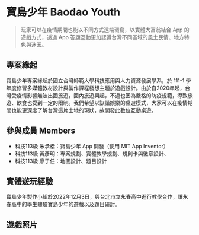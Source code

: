 # 寶島少年 Baodao Youth

> 玩家可以在疫情期間也能以不同方式遠端環島，以實體大富翁結合 App 的遊戲方式，透過 App 答題互動更加認識台灣不同區域的風土民情、地方特色與迷因。

## 專案緣起

寶島少年專案緣起於國立台灣師範大學科技應用與人力資源發展學系，於 111-1 學年度修習多媒體教材設計與製作課程發想主題於遊戲設計。由於自2020年起，台灣受疫情影響無法出國旅遊，國內旅遊興起，不過也因為嚴格的防疫規範，導致旅遊、飲食也受到一定的限制。我們希望以詼諧娛樂的桌遊模式，大家可以在疫情期間也能更深度了解台灣這片土地的現狀，故開發此數位互動桌遊。

## 參與成員 Members

- 科技113級 朱承楷：寶島少年 App 開發（使用 MIT App Inventor）
- 科技113級 黃彥明：專案規劃、實體教學規劃、規則卡與徽章設計、
- 科技113級 廖于任：地圖設計、題目設計

## 實體遊玩經驗

寶島少年製作小組於2022年12月3日，與台北市立永春高中進行教學合作，讓永春高中的學生體驗寶島少年的遊戲以及題目研討。

## 遊戲照片

